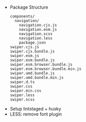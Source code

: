 - Package Structure
  ```
  components/
    navigation/
      navigation.cjs.js
      navigation.esm.js
      navigation.scss
      navigation.less
      package.json
  swiper.cjs.js
  swiper.cjs.bundle.js
  swiper.esm.js
  swiper.esm.bundle.js
  swiper.esm.browser.bundle.js
  swiper.esm.browser.bundle.min.js
  swiper.umd.bundle.js
  swiper.umd.bundle.min.js
  swiper.d.ts
  swiper.css
  swiper.min.css
  swiper.less
  swiper.scss
  ```
- Setup lintstaged + husky
- LESS: remove font plugin
